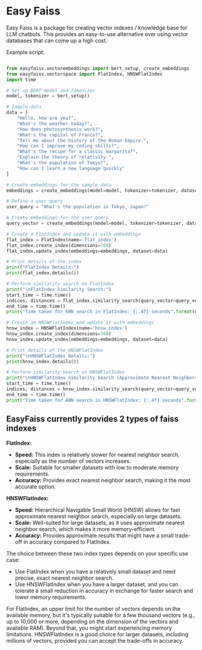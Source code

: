 # Easy Faiss

Easy Faiss is a package for creating vector indexes / knowledge base for LLM chatbots. This provides an easy-to-use alternative over using vector databases that can come up a high cost.

Example script:

```python

from easyfaiss.vectorembeddings import bert_setup, create_embeddings
from easyfaiss.vectorspace import FlatIndex, HNSWFlatIndex
import time

# Set up BERT model and tokenizer
model, tokenizer = bert_setup()

# Sample data
data = [
    "Hello, how are you?",
    "What's the weather today?",
    "How does photosynthesis work?",
    "What's the capital of France?",
    "Tell me about the history of the Roman Empire.",
    "How can I improve my coding skills?",
    "What's the recipe for a classic margarita?",
    "Explain the theory of relativity.",
    "What's the population of Tokyo?",
    "How can I learn a new language quickly"
]

# Create embeddings for the sample data
embeddings = create_embeddings(model=model, tokenizer=tokenizer, dataset=data)

# Define a user query
user_query = "What's the population in Tokyo, Japan?"

# Create embeddings for the user query
query_vector = create_embeddings(model=model, tokenizer=tokenizer, dataset=[user_query])

# Create a FlatIndex and update it with embeddings
flat_index = FlatIndex(name='flat_index')
flat_index.create_index(dimensions=768)
flat_index.update_index(embeddings=embeddings, dataset=data)

# Print details of the index
print("FlatIndex Details:")
print(flat_index.details())

# Perform similarity search on FlatIndex
print("\nFlatIndex Similarity Search:")
start_time = time.time()
indices, distances = flat_index.similarity_search(query_vector=query_vector, k=3)
end_time = time.time()
print("Time taken for kNN search in FlatIndex: {:.4f} seconds".format(end_time - start_time))

# Create an HNSWFlatIndex and update it with embeddings
hnsw_index = HNSWFlatIndex(name='hnsw_index')
hnsw_index.create_index(dimensions=768)
hnsw_index.update_index(embeddings=embeddings, dataset=data)

# Print details of the HNSWFlatIndex
print("\nHNSWFlatIndex Details:")
print(hnsw_index.details())

# Perform similarity search on HNSWFlatIndex
print("\nHNSWFlatIndex Similarity Search (Approximate Nearest Neighbors - ANN):")
start_time = time.time()
indices, distances = hnsw_index.similarity_search(query_vector=query_vector, k=3)
end_time = time.time()
print("Time taken for ANN search in HNSWFlatIndex: {:.4f} seconds".format(end_time - start_time))

```

## EasyFaiss currently provides 2 types of faiss indexes

**FlatIndex:**

- **Speed:** This index is relatively slower for nearest neighbor search, especially as the number of vectors increases.
- **Scale:** Suitable for smaller datasets with low to moderate memory requirements.
- **Accuracy:** Provides exact nearest neighbor search, making it the most accurate option.

**HNSWFlatIndex:**

- **Speed:** Hierarchical Navigable Small World (HNSW) allows for fast approximate nearest neighbor search, especially on large datasets.
- **Scale:** Well-suited for large datasets, as it uses approximate nearest neighbor search, which makes it more memory-efficient.
- **Accuracy:** Provides approximate results that might have a small trade-off in accuracy compared to FlatIndex.

The choice between these two index types depends on your specific use case:

- Use FlatIndex when you have a relatively small dataset and need precise, exact nearest neighbor search.
- Use HNSWFlatIndex when you have a larger dataset, and you can tolerate a small reduction in accuracy in exchange for faster search and lower memory requirements.

For FlatIndex, an upper limit for the number of vectors depends on the available memory, but it's typically suitable for a few thousand vectors (e.g., up to 10,000 or more, depending on the dimension of the vectors and available RAM). Beyond that, you might start experiencing memory limitations. HNSWFlatIndex is a good choice for larger datasets, including millions of vectors, provided you can accept the trade-offs in accuracy.